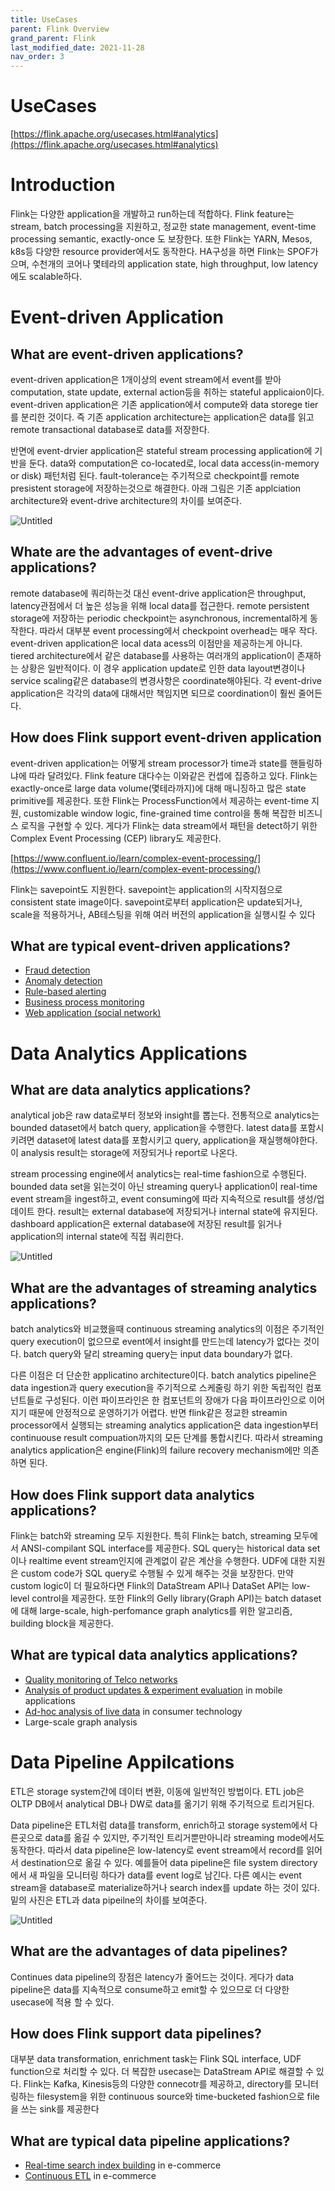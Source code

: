 ```yaml
---
title: UseCases
parent: Flink Overview
grand_parent: Flink
last_modified_date: 2021-11-28
nav_order: 3
---
```


# UseCases

[https://flink.apache.org/usecases.html#analytics](https://flink.apache.org/usecases.html#analytics)

# Introduction

Flink는 다양한 application을 개발하고 run하는데 적합하다. Flink feature는 stream, batch processing을 지원하고, 정교한 state management, event-time processing semantic, exactly-once 도 보장한다. 또한 Flink는 YARN, Mesos, k8s등 다양한 resource provider에서도 동작한다. HA구성을 하면 Flink는 SPOF가 으며, 수천개의 코어나 몇테라의 application state, high throughput, low latency에도 scalable하다.

# Event-driven Application

## What are event-driven applications?

event-driven application은 1개이상의 event stream에서 event를 받아 computation, state update, external action등을 취하는 stateful applicaion이다. event-driven application은 기존 application에서 compute와 data storege tier를 분리한 것이다. 즉 기존 application architecture는 application은 data를 읽고 remote transactional database로 data를 저장한다.

반면에 event-drvier application은 stateful stream processing application에 기반을 둔다. data와 computation은 co-located로, local data access(in-memory or disk) 패턴처럼 된다. fault-tolerance는 주기적으로 checkpoint를 remote presistent storage에 저장하는것으로 해결한다. 아래 그림은 기존 applciation architecture와 event-drive architecture의 차이를 보여준다.

![Untitled](usecases/Untitled.png)

## Whate are the advantages of event-drive applications?

remote database에 쿼리하는것 대신 event-drive application은 throughput, latency관점에서 더 높은 성능을 위해 local data를 접근한다. remote persistent storage에 저장하는 periodic checkpoint는 asynchronous, incremental하게 동작한다. 따라서 대부분 event processing에서 checkpoint overhead는 매우 작다. event-driven application은 local data acess의 이점만을 제공하는게 아니다. tiered architecture에서 같은 database를 사용하는 여러개의 application이 존재하는 상황은 일반적이다. 이 경우 application update로 인한 data layout변경이나 service scaling같은 database의 변경사항은 coordinate해야된다. 각 event-drive application은 각각의 data에 대해서만 책임지면 되므로 coordination이 훨씬 줄어든다.

## How does Flink support event-driven application

event-driven application는 어떻게 stream processor가 time과 state를 핸들링하냐에 따라 달려있다. Flink feature 대다수는 이와같은 컨셉에 집증하고 있다. Flink는 exactly-once로 large data volume(몇테라까지)에 대해 매니징하고 많은 state primitive를 제공한다. 또한 Flink는 ProcessFunction에서 제공하는 event-time 지원, customizable window logic, fine-grained time control을 통해 복잡한 비즈니스 로직을 구현할 수 있다. 게다가 Flink는 data stream에서 패턴을 detect하기 위한 Complex Event Processing (CEP) library도 제공한다.

[https://www.confluent.io/learn/complex-event-processing/](https://www.confluent.io/learn/complex-event-processing/)

Flink는 savepoint도 지원한다. savepoint는 application의 시작지점으로 consistent state image이다. savepoint로부터 application은 update되거나, scale을 적용하거나, AB테스팅을 위해 여러 버전의 application을 실행시킬 수 있다

## What are typical event-driven applications?

- [Fraud detection](https://sf-2017.flink-forward.org/kb_sessions/streaming-models-how-ing-adds-models-at-runtime-to-catch-fraudsters/)
- [Anomaly detection](https://sf-2017.flink-forward.org/kb_sessions/building-a-real-time-anomaly-detection-system-with-flink-mux/)
- [Rule-based alerting](https://sf-2017.flink-forward.org/kb_sessions/dynamically-configured-stream-processing-using-flink-kafka/)
- [Business process monitoring](https://jobs.zalando.com/tech/blog/complex-event-generation-for-business-process-monitoring-using-apache-flink/)
- [Web application (social network)](https://berlin-2017.flink-forward.org/kb_sessions/drivetribes-kappa-architecture-with-apache-flink/)

# Data Analytics Applications

## What are data analytics applications?

analytical job은 raw data로부터 정보와 insight를 뽑는다. 전통적으로 analytics는 bounded dataset에서 batch query, application을 수행한다. latest data를 포함시키려면 dataset에 latest data를 포함시키고 query, application을 재실행해야한다. 이 analysis result는 storage에 저장되거나 report로 나온다.

stream processing engine에서 analytics는 real-time fashion으로 수행된다. bounded data set을 읽는것이 아닌 streaming query나 application이 real-time event stream을 ingest하고, event consuming에 따라 지속적으로 result를 생성/업데이트 한다. result는 external database에 저장되거나 internal state에 유지된다. dashboard application은 external database에 저장된 result를 읽거나 application의 internal state에 직접 쿼리한다.

![Untitled](usecases/Untitled%201.png)

## What are the advantages of streaming analytics applications?

batch analytics와 비교했을때 continuous streaming analytics의 이점은 주기적인 query execution이 없으므로 event에서 insight를 만드는데 latency가 없다는 것이다. batch query와 달리 streaming query는 input data boundary가 없다.

다른 이점은 더 단순한 applicatino architecture이다. batch analytics pipeline은 data ingestion과 query execution을 주기적으로 스케줄링 하기 위한 독립적인 컴포넌트들로 구성된다. 이런 파이프라인은 한 컴포넌트의 장애가 다음 파이프라인으로 이어지기 때문에 안정적으로 운영하기가 어렵다. 반면 flink같은 정교한 streamin processor에서 실행되는 streaming analytics application은 data ingestion부터 continuouse result compuation까지의 모든 단계를 통합시킨다. 따라서 streaming analytics application은 engine(Flink)의 failure recovery mechanism에만 의존하면 된다.

## How does Flink support data analytics applications?

Flink는 batch와 streaming 모두 지원한다. 특히 Flink는 batch, streaming 모두에서 ANSI-compilant SQL interface를 제공한다. SQL query는 historical data set이나 realtime event stream인지에 관계없이 같은 계산을 수행한다. UDF에 대한 지원은 custom code가 SQL query로 수행될 수 있게 해주는 것을 보장한다. 만약 custom logic이 더 필요하다면 Flink의 DataStream API나 DataSet API는 low-level control을 제공한다. 또한 Flink의 Gelly library(Graph API)는 batch dataset에 대해 large-scale, high-perfomance graph analytics를 위한 알고리즘, building block을 제공한다.

## What are typical data analytics applications?

- [Quality monitoring of Telco networks](http://2016.flink-forward.org/kb_sessions/a-brief-history-of-time-with-apache-flink-real-time-monitoring-and-analysis-with-flink-kafka-hb/)
- [Analysis of product updates & experiment evaluation](https://techblog.king.com/rbea-scalable-real-time-analytics-king/) in mobile applications
- [Ad-hoc analysis of live data](https://eng.uber.com/athenax/) in consumer technology
- Large-scale graph analysis

# Data Pipeline Appilcations

ETL은 storage system간에 데이터 변환, 이동에 일반적인 방법이다. ETL job은 OLTP DB에서 analytical DB나 DW로 data를 옮기기 위해 주기적으로 트리거된다.

Data pipeline은 ETL처럼 data를 transform, enrich하고 storage system에서 다른곳으로 data를 옮길 수 있지만, 주기적인 트리거뿐만아니라 streaming mode에서도 동작한다. 따라서 data pipeline은 low-latency로 event stream에서 record를 읽어서 destination으로 옮길 수 있다. 예를들어 data pipeline은 file system directory에서 새 파일을 모니터링 하다가 data를 event log로 남긴다. 다른 예시는 event stream을 database로 materialize하거나 search index를 update 하는 것이 있다. 밑의 사진은 ETL과 data pipeilne의 차이를 보여준다.

![Untitled](usecases/Untitled%202.png)

## What are the advantages of data pipelines?

Continues data pipeline의 장점은 latency가 줄어드는 것이다. 게다가 data pipeline은 data를 지속적으로 consume하고 emit할 수 있으므로 더 다양한 usecase에 적용 할 수 있다.

## How does Flink support data pipelines?

대부분 data transformation, enrichment task는 Flink SQL interface, UDF function으로 처리할 수 있다. 더 복잡한 usecase는 DataStream API로 해결할 수 있다. Flink는 Kafka, Kinesis등의 다양한 connecotr를 제공하고, directory를 모니터링하는 filesystem을 위한 continuous source와 time-bucketed fashion으로 file을 쓰는 sink를 제공한다

## What are typical data pipeline applications?

- [Real-time search index building](https://ververica.com/blog/blink-flink-alibaba-search) in e-commerce
- [Continuous ETL](https://jobs.zalando.com/tech/blog/apache-showdown-flink-vs.-spark/) in e-commerce